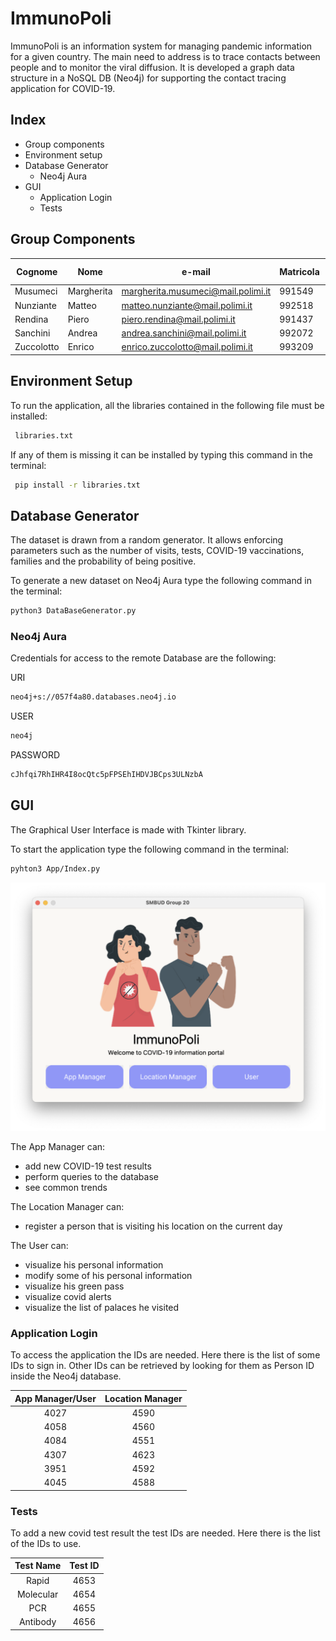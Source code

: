 # ImmunoPoli

 ImmunoPoli is an information system for managing pandemic information for a given country. 
 The main need to address is to trace contacts between people and to monitor the viral diffusion. 
 It is developed a graph data structure in a NoSQL DB (Neo4j) for supporting the contact tracing application for COVID-19.

## Index

- Group components
- Environment setup 
- Database Generator
  - Neo4j Aura
- GUI
  - Application Login
  - Tests

## Group Components

| Cognome | Nome | e-mail | Matricola | Codice Persona
| ------ | ------ |----- |----- |----- |
| Musumeci | Margherita| margherita.musumeci@mail.polimi.it| 991549| 10600069
| Nunziante |  Matteo| matteo.nunziante@mail.polimi.it | 992518 | 10670132
| Rendina |Piero | piero.rendina@mail.polimi.it  | 991437 | 10629696
| Sanchini |  Andrea | andrea.sanchini@mail.polimi.it | 992072 | 10675541 | 
| Zuccolotto |Enrico | enrico.zuccolotto@mail.polimi.it  | 993209 | 10666354

## Environment Setup

To run the application, all the libraries contained in the following file must be installed:  

```sh
 libraries.txt
```

If any of them is missing it can be installed by typing this command in the terminal:

```sh
 pip install -r libraries.txt
```

## Database Generator

The dataset is drawn from a random generator. It allows enforcing parameters such as the number of visits, tests, COVID-19 vaccinations, families and the probability of being positive.

To generate a new dataset on Neo4j Aura type the following command in the terminal:

```sh
python3 DataBaseGenerator.py
```

### Neo4j Aura 

Credentials for access to the remote Database are the following:

URI 

```sh
neo4j+s://057f4a80.databases.neo4j.io
```
USER 

```sh
neo4j
```

PASSWORD 
```sh
cJhfqi7RhIHR4I8ocQtc5pFPSEhIHDVJBCps3ULNzbA
```

## GUI 

The Graphical User Interface is made with Tkinter library.

To start the application type the following command in the terminal:

```sh
pyhton3 App/Index.py
```
![front page](App/Images/index.png?raw=true)

The App Manager can:
- add new COVID-19 test results
- perform queries to the database 
- see common trends

The Location Manager can:
- register a person that is visiting his location on the current day

The User can:
- visualize his personal information 
- modify some of his personal information 
- visualize his green pass
- visualize covid alerts 
- visualize the list of palaces he visited

### Application Login 
To access the application the IDs are needed. Here there is the list of some IDs to sign in.
Other IDs can be retrieved by looking for them as Person ID inside the Neo4j database.
<div style="text-align: center;">

| App Manager/User | Location Manager
| ---------------- | --------------- |
|    4027          |      4590            
|    4058          |      4560
|    4084          |      4551
|    4307          |      4623
|    3951          |      4592
|    4045          |      4588

</div>

### Tests 
To add a new covid test result the test IDs are needed. Here there is the list of the IDs to use.
<div style="text-align: center;">

| Test Name        | Test ID 
| ---------------- | --------------- |
|   Rapid          |    4653         |
|   Molecular      |    4654         |   
|   PCR            |    4655         |
|   Antibody       |    4656         |

</div>
